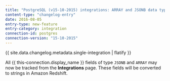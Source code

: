 ```yaml
---
title: "PostgreSQL (v15-10-2015) integrations: ARRAY and JSONB data type support"
content-type: "changelog-entry"
date: 2016-08-05
entry-type: new-feature
entry-category: integration
connection-id: postgres
connection-version: "15-10-2015"
---
```


{{ site.data.changelog.metadata.single-integration | flatify }}

All {{ this-connection.display_name }} fields of type `JSONB` and `ARRAY` may now be tracked from the **Integrations** page. These fields will be converted to strings in Amazon Redshift.